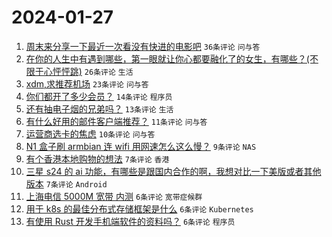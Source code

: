 # 2024-01-27

1. [周末来分享一下最近一次看没有快进的电影吧](https://www.v2ex.com/t/1011960) `36条评论` `问与答`
1. [在你的人生中有遇到哪些，第一眼就让你心都要融化了的女生，有哪些？(不限于心怦怦跳)](https://www.v2ex.com/t/1011977) `26条评论` `生活`
1. [xdm,求推荐机场](https://www.v2ex.com/t/1011962) `23条评论` `问与答`
1. [你们都开了多少会员？](https://www.v2ex.com/t/1011990) `14条评论` `程序员`
1. [还有抽电子烟的兄弟吗？](https://www.v2ex.com/t/1011968) `13条评论` `生活`
1. [有什么好用的邮件客户端推荐？](https://www.v2ex.com/t/1011975) `11条评论` `问与答`
1. [运营商选卡的焦虑](https://www.v2ex.com/t/1011965) `10条评论` `问与答`
1. [N1 盒子刷 armbian 连 wifi 用网速怎么这么慢？](https://www.v2ex.com/t/1011997) `9条评论` `NAS`
1. [有个香港本地购物的想法](https://www.v2ex.com/t/1011982) `7条评论` `香港`
1. [三星 s24 的 ai 功能，有哪些是跟国内合作的啊，我想对比一下美版或者其他版本](https://www.v2ex.com/t/1011978) `7条评论` `Android`
1. [上海电信 5000M 宽带 内测](https://www.v2ex.com/t/1012002) `6条评论` `宽带症候群`
1. [用于 k8s 的最佳分布式存储框架是什么](https://www.v2ex.com/t/1011988) `6条评论` `Kubernetes`
1. [有使用 Rust 开发手机端软件的资料吗？](https://www.v2ex.com/t/1011973) `6条评论` `程序员`
